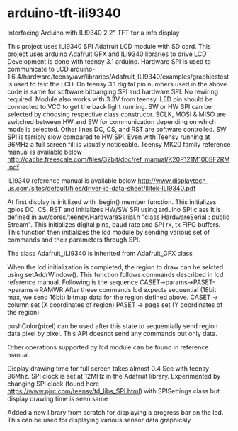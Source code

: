 # arduino-tft-ili9340
Interfacing Arduino with ILI9340 2.2" TFT for a info display

This project uses ILI9340 SPI Adafruit LCD module with SD card.
This project uses arduino Adafruit GFX and ILI9340 libraries to drive LCD
Development is done with teensy 3.1 arduino. Hardware SPI is used to communicate to LCD
arduino-1.6.4/hardware/teensy/avr/libraries/Adafruit_ILI9340/examples/graphicstest is used to test the LCD.
On teensy 3.1 digital pin numbers used in the above code is same for software bitbanging SPI and hardware SPI. No rewiring required. Module also works with 3.3V from teensy. LED pin should be connected to VCC to get the back light running.
SW or HW SPI can be selected by choosing respective class construcor. 
SCLK, MOSI & MISO are switched between HW and SW for communication depending on which mode is selected. Other lines DC, CS, and RST are software controlled.
SW SPI is terribly slow compared to HW SPI.
Even with Teensy running at 96MHz a full screen fill is visually noticeable.
Teensy MK20 family reference manual is available below
http://cache.freescale.com/files/32bit/doc/ref_manual/K20P121M100SF2RM.pdf

ILI9340 reference manual is available below
http://www.displaytech-us.com/sites/default/files/driver-ic-data-sheet/Ilitek-ILI9340.pdf

At first display is initilized with .begin() member function. This initializes gpios DC, CS, RST and initializes HW/SW SPI using arduino SPI class It is defined in avr/cores/teensy/HardwareSerial.h
"class HardwareSerial : public Stream". This initializes digital pins, baud rate and SPI rx, tx FIFO buffers.
This function then initializes the lcd module by sending various set of commands and their parameters through SPI.

The class Adafruit_ILI9340 is inherited from Adafruit_GFX class

When the lcd initialization is completed, the region to draw can be selcted using setAddrWindow(). This function follows commands described in lcd reference manual.
Following is the sequence
CASET->params->PASET->params->RAMWR
After these commands lcd expects sequential (18bit max, we send 16bit) bitmap data for the region defined above.
CASET -> column set (X coordinates of region)
PASET -> page set (Y coordinates of the region)

pushColor(pixel) can be used after this state to sequentially send region data pixel by pixel. This API doesnot send any commands but only data.

Other operations supported by lcd module can be found in reference manual.

Display drawing time for full screen takes almost 0.4 Sec with teensy 96Mhz. SPI clock is set at 12MHz in the Adafruit library. Experimented by changing SPI clock (found here https://www.pjrc.com/teensy/td_libs_SPI.html) with SPISettings class but display drawing time is seen same

Added a new library from scratch for displaying a progress bar on the lcd. This can be used for displaying various sensor data graphicaly

